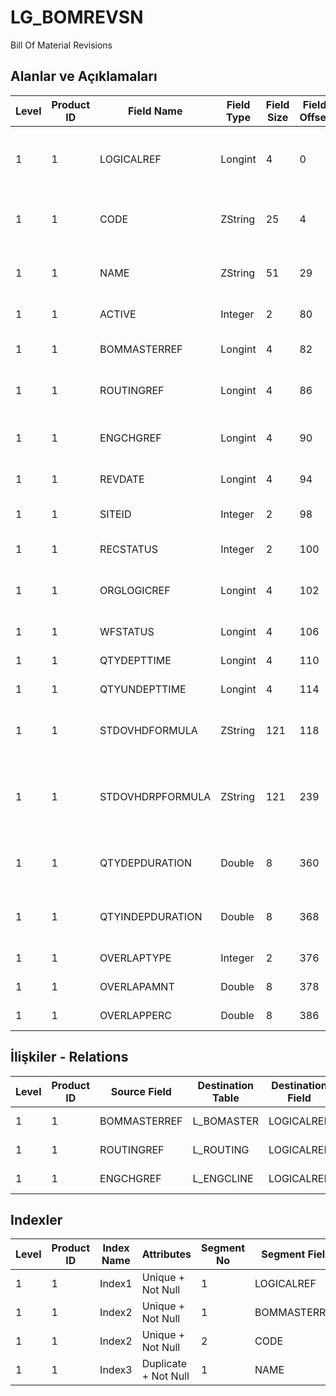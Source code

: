 # LG_BOMREVSN

Bill Of Material Revisions

## Alanlar ve Açıklamaları

| Level | Product ID | Field Name | Field Type | Field Size | Field Offset | Türkçe Açıklama | Expression |
| ----- | ---------- | ---------- | ---------- | ---------- | ------------ | --------------- | ---------- |
| 1 | 1 | LOGICALREF | Longint | 4 | 0 | Ürün Reçetesi Revizyonu Logical Ref. | Bill Of Material Revision Logical Reference |
| 1 | 1 | CODE | ZString | 25 | 4 | Ürün Reçetesi Revizyon Kodu | Bill Of Material Revision Code |
| 1 | 1 | NAME | ZString | 51 | 29 | Ürün Reçetesi Revizyon Açıklaması | Bill Of Material Revision Description |
| 1 | 1 | ACTIVE | Integer | 2 | 80 | Kullanım durumu | Usage Status |
| 1 | 1 | BOMMASTERREF | Longint | 4 | 82 | Ürün Reçetesi Referansı | Bill Of Material Reference |
| 1 | 1 | ROUTINGREF | Longint | 4 | 86 | Üretim rotası ref. | Production Route Reference |
| 1 | 1 | ENGCHGREF | Longint | 4 | 90 | Mühendislik Değişikliği Hareketleri Ref. | Engineering Change Transaction Reference |
| 1 | 1 | REVDATE | Longint | 4 | 94 | Geçerlilik tarihi | Validation Date |
| 1 | 1 | SITEID | Integer | 2 | 98 | Veri Merkezi | Data Processing Site |
| 1 | 1 | RECSTATUS | Integer | 2 | 100 | Kayıt Durumu | Record Status |
| 1 | 1 | ORGLOGICREF | Longint | 4 | 102 | Orijinal Kayıt Log. Ref. | Original Record Logical Reference |
| 1 | 1 | WFSTATUS | Longint | 4 | 106 | Kullanımda Değil | Not In Use |
| 1 | 1 | QTYDEPTTIME | Longint | 4 | 110 | Kullanımda Değil | Not In Use |
| 1 | 1 | QTYUNDEPTTIME | Longint | 4 | 114 | Kullanımda Değil | Not In Use |
| 1 | 1 | STDOVHDFORMULA | ZString | 121 | 118 | Standart genel gider maliyet formülü | Standart Overhead Cost Formula |
| 1 | 1 | STDOVHDRPFORMULA | ZString | 121 | 239 | Standart genel gider maliyet formülü (RD) | Standart Overhead Cost Formula (Reporting Currency) |
| 1 | 1 | QTYDEPDURATION | Double | 8 | 360 | Zamana bağımlı miktar (saat) | Quantity Related Time (Hour) |
| 1 | 1 | QTYINDEPDURATION | Double | 8 | 368 | Zaman bağımsız miktar (saat) | Quantity Non Related Time (Hour) |
| 1 | 1 | OVERLAPTYPE | Integer | 2 | 376 | Örtüşme tipi | Overlapping Type |
| 1 | 1 | OVERLAPAMNT | Double | 8 | 378 | Örtüşme miktarı | Overlapping Amount |
| 1 | 1 | OVERLAPPERC | Double | 8 | 386 | Örtüşme oranı | Overlapping Rate |

## İlişkiler - Relations

| Level | Product ID | Source Field | Destination Table | Destination Field | Relation Type | Extra Condition |
| ----- | ---------- | ------------ | ---------------- | ---------------- | ------------- | --------------- |
| 1 | 1 | BOMMASTERREF | L_BOMASTER | LOGICALREF | one-to-one |  |
| 1 | 1 | ROUTINGREF | L_ROUTING | LOGICALREF | one-to-one |  |
| 1 | 1 | ENGCHGREF | L_ENGCLINE | LOGICALREF | one-to-one |  |

## Indexler

| Level | Product ID | Index Name | Attributes | Segment No | Segment Field | Sense |
| ----- | ---------- | ---------- | ---------- | ---------- | ------------- | ----- |
| 1 | 1 | Index1 | Unique + Not Null | 1 | LOGICALREF | Ascending |
| 1 | 1 | Index2 | Unique + Not Null | 1 | BOMMASTERREF | Ascending |
| 1 | 1 | Index2 | Unique + Not Null | 2 | CODE | Ascending |
| 1 | 1 | Index3 | Duplicate + Not Null | 1 | NAME | Ascending |
